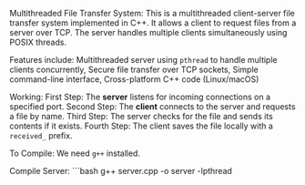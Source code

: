Multithreaded File Transfer System: This is a multithreaded client-server file transfer system implemented in C++. It allows a client to request files from a server over TCP. The server handles multiple clients simultaneously using POSIX threads.

Features include: Multithreaded server using `pthread` to handle multiple clients concurrently, Secure file transfer over TCP sockets, Simple command-line interface, Cross-platform C++ code (Linux/macOS)

Working: 
First Step: The **server** listens for incoming connections on a specified port. 
Second Step: The **client** connects to the server and requests a file by name.
Third Step: The server checks for the file and sends its contents if it exists.
Fourth Step: The client saves the file locally with a `received_` prefix.

To Compile: We need `g++` installed.

Compile Server: ```bash
g++ server.cpp -o server -lpthread

